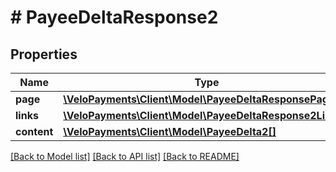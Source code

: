 # # PayeeDeltaResponse2

## Properties

Name | Type | Description | Notes
------------ | ------------- | ------------- | -------------
**page** | [**\VeloPayments\Client\Model\PayeeDeltaResponsePage**](PayeeDeltaResponsePage.md) |  | [optional] 
**links** | [**\VeloPayments\Client\Model\PayeeDeltaResponse2Links[]**](PayeeDeltaResponse2Links.md) |  | [optional] 
**content** | [**\VeloPayments\Client\Model\PayeeDelta2[]**](PayeeDelta2.md) |  | [optional] 

[[Back to Model list]](../../README.md#documentation-for-models) [[Back to API list]](../../README.md#documentation-for-api-endpoints) [[Back to README]](../../README.md)


